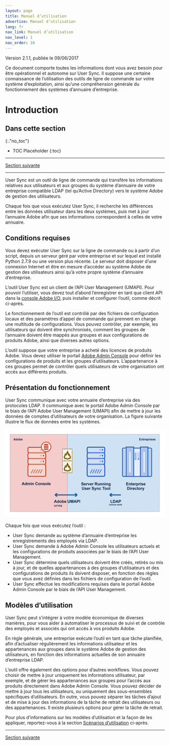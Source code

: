 ```yaml
---
layout: page
title: Manuel d’utilisation
advertise: Manuel d’utilisation
lang: fr
nav_link: Manuel d’utilisation
nav_level: 1
nav_order: 10
---
```


Version 2.1.1, publiée le 09/06/2017

Ce document comporte toutes les informations dont vous avez besoin pour être opérationnel et autonome sur User Sync. Il suppose une certaine connaissance de l’utilisation des outils de ligne de commande sur votre système d’exploitation, ainsi qu’une compréhension générale du fonctionnement des systèmes d’annuaire d’entreprise.


# Introduction

## Dans cette section
{:."no_toc"}

* TOC Placeholder
{:toc}

---

[Section suivante](setup_and_installation.md)

---

User Sync est un outil de ligne de commande qui transfère les informations relatives aux utilisateurs et aux groupes du système d’annuaire de votre entreprise compatible LDAP (tel qu’Active Directory) vers le système Adobe de gestion des utilisateurs.

Chaque fois que vous exécutez User Sync, il recherche les différences entre les données utilisateur dans les deux systèmes, puis met à jour l’annuaire Adobe afin que ses informations correspondent à celles de votre annuaire.

## Conditions requises

Vous devez exécuter User Sync sur la ligne de commande ou à partir d’un script, depuis un serveur géré par votre entreprise et sur lequel est installé Python 2.7.9 ou une version plus récente. Le serveur doit disposer d’une connexion Internet et être en mesure d’accéder au système Adobe de gestion des utilisateurs ainsi qu’à votre propre système d’annuaire d’entreprise.

L’outil User Sync est un client de l’API User Management (UMAPI). Pour pouvoir l’utiliser, vous devez tout d’abord l’enregistrer en tant que client API dans la [console Adobe I/O](https://www.adobe.io/console/), puis installer et configurer l’outil, comme décrit ci-après.

Le fonctionnement de l’outil est contrôlé par des fichiers de configuration locaux et des paramètres d’appel de commande qui prennent en charge une multitude de configurations. Vous pouvez contrôler, par exemple, les utilisateurs qui doivent être synchronisés, comment les groupes de l’annuaire doivent être mappés aux groupes et aux configurations de produits Adobe, ainsi que diverses autres options.

L’outil suppose que votre entreprise a acheté des licences de produits Adobe. Vous devez utiliser le portail [Adobe Admin Console](https://adminconsole.adobe.com/enterprise/) pour définir les configurations de produits et les groupes d’utilisateurs. L’appartenance à ces groupes permet de contrôler quels utilisateurs de votre organisation ont accès aux différents produits.

## Présentation du fonctionnement

User Sync communique avec votre annuaire d’entreprise via des protocoles LDAP. Il communique avec le portail Adobe Admin Console par le biais de l’API Adobe User Management (UMAPI) afin de mettre à jour les données de comptes d’utilisateurs de votre organisation. La figure suivante illustre le flux de données entre les systèmes.

![Figure 1: Flux de données User Sync](media/adobe-to-enterprise-connections.png)

Chaque fois que vous exécutez l’outil :

- User Sync demande au système d’annuaire d’entreprise les enregistrements des employés via LDAP.
- User Sync demande à Adobe Admin Console les utilisateurs actuels et les configurations de produits associées par le biais de l’API User Management.
- User Sync détermine quels utilisateurs doivent être créés, retirés ou mis à jour, et de quelles appartenances à des groupes d’utilisateurs et des configurations de produits ils doivent disposer, en fonction des règles que vous avez définies dans les fichiers de configuration de l’outil.
- User Sync effectue les modifications requises dans le portail Adobe Admin Console par le biais de l’API User Management.

## Modèles d’utilisation

User Sync peut s’intégrer à votre modèle économique de diverses manières, pour vous aider à automatiser le processus de suivi et de contrôle des employés et associés qui ont accès à vos produits Adobe.

En règle générale, une entreprise exécute l’outil en tant que tâche planifiée, afin d’actualiser régulièrement les informations utilisateur et les appartenances aux groupes dans le système Adobe de gestion des utilisateurs, en fonction des informations actuelles de son annuaire d’entreprise LDAP.

L’outil offre également des options pour d’autres workflows. Vous pouvez choisir de mettre à jour uniquement les informations utilisateur, par exemple, et de gérer les appartenances aux groupes pour l’accès aux produits directement dans Adobe Admin Console. Vous pouvez décider de mettre à jour tous les utilisateurs, ou uniquement des sous-ensembles spécifiques d’utilisateurs. En outre, vous pouvez séparer les tâches d’ajout et de mise à jour des informations de la tâche de retrait des utilisateurs ou des appartenances. Il existe plusieurs options pour gérer la tâche de retrait.

Pour plus d’informations sur les modèles d’utilisation et la façon de les appliquer, reportez-vous à la section [Scénarios d’utilisation](usage_scenarios.md#scénarios-d-utilisation) ci-après.

---

[Section suivante](setup_and_installation.md)
